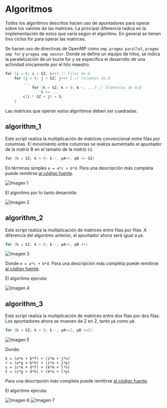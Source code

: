 # Algoritmos
Todos los algoritmos descritos hacen uso de apuntadores para operar sobre los valores de las matrices. La principal diferencia radica en la implementación de estos que varía según el algoritmo. En general se tienen tres ciclos for para operar las matrices.

Se hacen uso de directivas de OpenMP como `omp pragma parallel`, `pragma omp for` y `pragma omp master`. Donde se define un equipo de hilos, se indica la paralelización de un bucle for y se especifica el desarrollo de una actividad únicamente por el hilo maestro.

```c
for (i = 0; i < SZ; i++) // Filas de A
    for (j = 0; j < SZ; j++) { // Columnas de B 
        ...
            for (k = SZ; k > 0; k--, ...) // Elementos de A/B
                S += ...
        c[i * SZ + j] = S;
    }
```
Las matrices que operan estos algoritmos deben ser cuadradas.

## algorithm_1
Este script realiza la multiplicación de matrices convencional entre filas por columnas. El movimiento entre columnas se realiza aumentado el apuntador de la matriz B en el tamaño de la matriz `SZ`. 
```c
for (k = SZ; k > 0; k--, pA++, pB += SZ)
```
En términos simples `e = a*c + b*d`. Para una descripción más completa puede remitirse [al código fuente](../algorithm_1.c).

![Imagen 1](img/algorithm_1/algorithm_1.png)

El algoritmo por lo tanto desarrolla:

![Imagen 2](img/algorithm_1/algorithm_1_flow.png)

## algorithm_2
Este script realiza la multiplicación de matrices entre filas por filas. A diferencia del algoritmo anterior, el apuntador ahora será igual a `pA`. 
```c
for (k = SZ; k > 0; k--, pA++, pB ++)
```
![Imagen 3](img/algorithm_2/algorithm_2.png)

Donde `e = a*c + b*d`. Para una descripción más completa puede remitirse [al código fuente](../algorithm_2.c).

El algoritmo ejecuta:

![Imagen 4](img/algorithm_2/algorithm_2_flow.png)

## algorithm_3
Este script realiza la multiplicación de matrices entre dos filas por dos filas. Los apuntadores ahora se mueven de 2 en 2, tanto `pA` como `pB`. 
```c
for (k = SZ; k > 0; k--, pA+=2, pB +=2)
```
![Imagen 5](img/algorithm_3/algorithm_3.png)

Donde:
```
k = (a*e + b*f) + (i*m + j*n)
r = (a*g + b*h) + (i*o + j*p)
s = (c*e + d*f) + (k*m + l*n)
t = (c*g + d*h) + (k*o + l*p)
```
Para una descripción más completa puede remitirse [al código fuente](../algorithm_3.c).

El algoritmo ejecuta:

![Imagen 6](img/algorithm_3/algorithm_3_flow_1.png)
![Imagen 7](img/algorithm_3/algorithm_3_flow_1.png)

